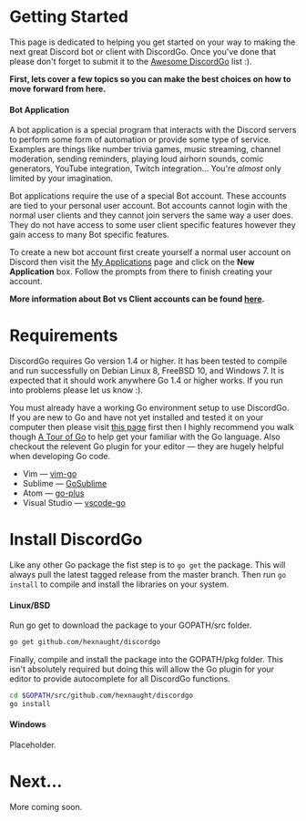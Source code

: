 # Getting Started

This page is dedicated to helping you get started on your way to making the
next great Discord bot or client with DiscordGo. Once you've done that please
don't forget to submit it to the
[Awesome DiscordGo](https://github.com/hexnaught/discordgo/wiki/Awesome-DiscordGo) list :).


**First, lets cover a few topics so you can make the best choices on how to
move forward from here.**

#### Bot Application
A bot application is a special program that interacts with the Discord servers
to perform some form of automation or provide some type of service.  Examples
are things like number trivia games, music streaming, channel moderation,
sending reminders, playing loud airhorn sounds, comic generators, YouTube
integration, Twitch integration... You're *almost* only limited by your imagination.

Bot applications require the use of a special Bot account.  These accounts are
tied to your personal user account. Bot accounts cannot login with the normal
user clients and they cannot join servers the same way a user does. They do not
have access to some user client specific features however they gain access to
many Bot specific features.

To create a new bot account first create yourself a normal user account on
Discord then visit the [My Applications](https://discord.com/developers/applications/me)
page and click on the **New Application** box.  Follow the prompts from there
to finish creating your account.


**More information about Bot vs Client accounts can be found [here](https://discord.com/developers/docs/topics/oauth2#bot-vs-user-accounts).**

# Requirements

DiscordGo requires Go version 1.4 or higher.  It has been tested to compile and
run successfully on Debian Linux 8, FreeBSD 10, and Windows 7.  It is expected
that it should work anywhere Go 1.4 or higher works. If you run into problems
please let us know :).

You must already have a working Go environment setup to use DiscordGo.  If you
are new to Go and have not yet installed and tested it on your computer then
please visit [this page](https://golang.org/doc/install) first then I highly
recommend you walk though [A Tour of Go](https://tour.golang.org/welcome/1) to
help get your familiar with the Go language.  Also checkout the relevent Go plugin
for your editor &mdash; they are hugely helpful when developing Go code.

* Vim &mdash; [vim-go](https://github.com/fatih/vim-go)
* Sublime &mdash; [GoSublime](https://github.com/DisposaBoy/GoSublime)
* Atom &mdash; [go-plus](https://atom.io/packages/go-plus)
* Visual Studio &mdash; [vscode-go](https://github.com/Microsoft/vscode-go)


# Install DiscordGo

Like any other Go package the fist step is to `go get` the package.  This will
always pull the latest tagged release from the master branch. Then run
`go install` to compile and install the libraries on your system.

#### Linux/BSD

Run go get to download the package to your GOPATH/src folder.

```sh
go get github.com/hexnaught/discordgo
```

Finally, compile and install the package into the GOPATH/pkg folder. This isn't
absolutely required but doing this will allow the Go plugin for your editor to
provide autocomplete for all DiscordGo functions.

```sh
cd $GOPATH/src/github.com/hexnaught/discordgo
go install
```

#### Windows
Placeholder.


# Next...
More coming soon.

